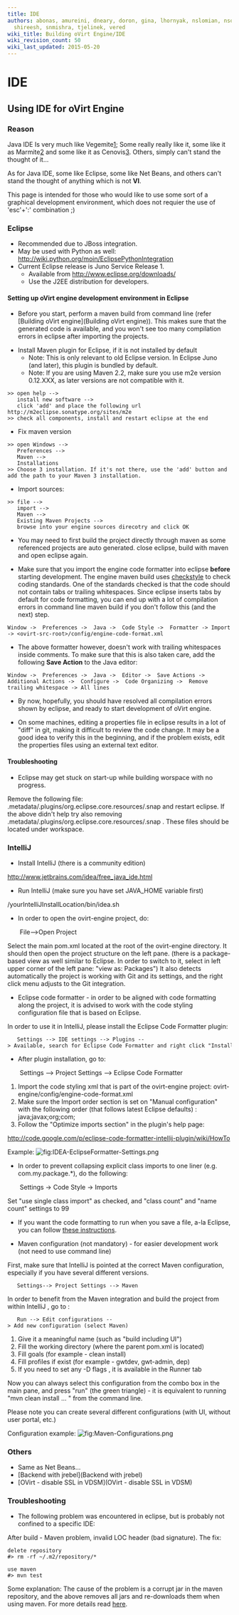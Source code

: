 ```yaml
---
title: IDE
authors: abonas, amureini, dneary, doron, gina, lhornyak, nslomian, nsoffer, roy,
  shireesh, snmishra, tjelinek, vered
wiki_title: Building oVirt Engine/IDE
wiki_revision_count: 50
wiki_last_updated: 2015-05-20
---
```


# IDE

## Using IDE for oVirt Engine

### Reason

Java IDE Is very much like Vegemite[1](http://en.wikipedia.org/wiki/Vegemite);
Some really really like it, some like it as Marmite[2](http://en.wikipedia.org/wiki/Marmite) and some like it as Cenovis[3](http://en.wikipedia.org/wiki/Cenovis).
Others, simply can't stand the thought of it...

As for Java IDE, some like Eclipse, some like Net Beans,
and others can't stand the thought of anything which is not **VI**.

This page is intended for those who would like to use some sort of
a graphical development environment, which does not requier the use
of 'esc'+':' combination ;)

### Eclipse

*   Recommended due to JBoss integration.
*   May be used with Python as well: <http://wiki.python.org/moin/EclipsePythonIntegration>
*   Current Eclipse release is Juno Service Release 1.
    -   Available from <http://www.eclipse.org/downloads/>
    -   Use the J2EE distribution for developers.

#### Setting up oVirt engine development environment in Eclipse

*   Before you start, perform a maven build from command line (refer [Building oVirt engine](Building oVirt engine)). This makes sure that the generated code is available, and you won't see too many compilation errors in eclipse after importing the projects.

<!-- -->

*   Install Maven plugin for Eclipse, if it is not installed by default
    -   Note: This is only relevant to old Eclipse version. In Eclipse Juno (and later), this plugin is bundled by default.
    -   Note: If you are using Maven 2.2, make sure you use m2e version 0.12.XXX, as later versions are not compatible with it.

<!-- -->

    >> open help --> 
       install new software --> 
       click 'add' and place the following url http://m2eclipse.sonatype.org/sites/m2e 
    >> check all components, install and restart eclipse at the end

*   Fix maven version

<!-- -->

    >> open Windows --> 
       Preferences --> 
       Maven --> 
       Installations
    >> Choose 3 installation. If it's not there, use the 'add' button and add the path to your Maven 3 installation.

*   Import sources:

<!-- -->

    >> file --> 
       import --> 
       Maven --> 
       Existing Maven Projects --> 
       browse into your engine sources direcotry and click OK

*   You may need to first build the project directly through maven as some referenced projects are auto generated. close eclipse, build with maven and open eclipse again.

<!-- -->

*   Make sure that you import the engine code formatter into eclipse **before** starting development. The engine maven build uses [checkstyle](http://checkstyle.sourceforge.net) to check coding standards. One of the standards checked is that the code should not contain tabs or trailing whitespaces. Since eclipse inserts tabs by default for code formatting, you can end up with a lot of compilation errors in command line maven build if you don't follow this (and the next) step.

<!-- -->

    Window ->  Preferences ->  Java ->  Code Style ->  Formatter -> Import -> <ovirt-src-root>/config/engine-code-format.xml

*   The above formatter however, doesn't work with trailing whitespaces inside comments. To make sure that this is also taken care, add the following **Save Action** to the Java editor:

<!-- -->

    Window ->  Preferences ->  Java ->  Editor ->  Save Actions -> Additional Actions ->  Configure ->  Code Organizing ->  Remove trailing whitespace -> All lines 

*   By now, hopefully, you should have resolved all compilation errors shown by eclipse, and ready to start development of oVirt engine.

<!-- -->

*   On some machines, editing a properties file in eclipse results in a lot of "diff" in git, making it difficult to review the code change. It may be a good idea to verify this in the beginning, and if the problem exists, edit the properties files using an external text editor.

#### Troubleshooting

*   Eclipse may get stuck on start-up while building worspace with no progress.

Remove the following file:
 .metadata/.plugins/org.eclipse.core.resources/.snap
and restart eclipse.
If the above didn't help try also removing
 .metadata/.plugins/org.eclipse.core.resources/.snap . These files should be located under workspace.

### IntelliJ

*   Install IntelliJ (there is a community edition)

<http://www.jetbrains.com/idea/free_java_ide.html>

*   Run IntelliJ (make sure you have set JAVA_HOME variable first)

/yourIntelliJInstallLocation/bin/idea.sh

*   In order to open the ovirt-engine project, do:

       File-->Open Project

Select the main pom.xml located at the root of the ovirt-engine directory. It should then open the project structure on the left pane. (there is a package-based view as well similar to Eclipse. In order to switch to it, select in left upper corner of the left pane: "view as: Packages") It also detects automatically the project is working with Git and its settings, and the right click menu adjusts to the Git integration.

*   Eclipse code formatter - in order to be aligned with code formatting along the project, it is advised to work with the code styling configuration file that is based on Eclipse.

In order to use it in IntelliJ, please install the Eclipse Code Formatter plugin:

       Settings --> IDE settings --> Plugins --> Available, search for Eclipse Code Formatter and right click "Install".

*   After plugin installation, go to:

       Settings --> Project Settings --> Eclipse Code Formatter

1.  Import the code styling xml that is part of the ovirt-engine project: ovirt-engine/config/engine-code-format.xml
2.  Make sure the Import order section is set on "Manual configuration" with the following order (that follows latest Eclipse defaults) : java;javax;org;com;
3.  Follow the "Optimize imports section" in the plugin's help page:

<http://code.google.com/p/eclipse-code-formatter-intellij-plugin/wiki/HowTo>

Example: ![](IDEA-EclipseFormatter-Settings.png "fig:IDEA-EclipseFormatter-Settings.png")

*   In order to prevent collapsing explicit class imports to one liner (e.g. com.my.package.\*), do the following:

       Settings -> Code Style -> Imports

Set "use single class import" as checked, and "class count" and "name count" settings to 99

*   If you want the code formatting to run when you save a file, a-la Eclipse, you can follow [these instructions](http://stackoverflow.com/questions/946993/intellij-reformat-on-file-save).

<!-- -->

*   Maven configuration (not mandatory) - for easier development work (not need to use command line)

First, make sure that IntelliJ is pointed at the correct Maven configuration, especially if you have several different versions.

       Settings--> Project Settings --> Maven

In order to benefit from the Maven integration and build the project from within IntelliJ , go to :

       Run --> Edit configurations --> Add new configuration (select Maven)

1.  Give it a meaningful name (such as "build including UI")
2.  Fill the working directory (where the parent pom.xml is located)
3.  Fill goals (for example - clean install)
4.  Fill profiles if exist (for example - gwtdev, gwt-admin, dep)
5.  If you need to set any -D flags , it is available in the Runner tab

Now you can always select this configuration from the combo box in the main pane, and press "run" (the green triangle) - it is equivalent to running "mvn clean install ... " from the command line.

Please note you can create several different configurations (with UI, without user portal, etc.)

Configuration example: ![](Maven-Configurations.png "fig:Maven-Configurations.png")

### Others

*   Same as Net Beans...
*   [Backend with jrebel](Backend with jrebel)
*   [OVirt - disable SSL in VDSM](OVirt - disable SSL in VDSM)

### Troubleshooting

*   The following problem was encountered in eclipse, but is probably not confined to a specific IDE:

After build - Maven problem, invalid LOC header (bad signature).
The fix:

    delete repository
    #> rm -rf ~/.m2/repository/*

    use maven
    #> mvn test

Some explanation:
The cause of the problem is a corrupt jar in the maven repository, and the above removes all jars and re-downloads them when using maven.
For more details read [here](http://tech.deepumohan.com/2012/07/maven-invalid-cen-bad-signature-invalid.html).
